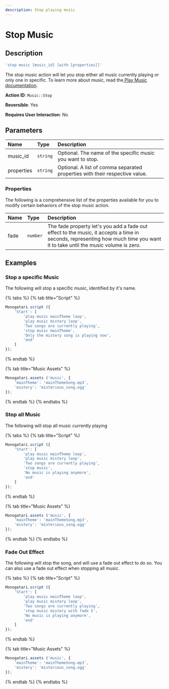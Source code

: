 ```yaml
---
description: Stop playing music
---
```


# Stop Music

## Description

```javascript
'stop music [music_id] [with [properties]]'
```

The stop music action will let you stop either all music currently playing or only one in specific. To learn more about music, read the[ Play Music documentation](play-music.md).

**Action ID**: `Music::Stop`

**Reversible**: Yes

**Requires User Interaction**: No

## Parameters

| Name | Type | Description |
| :--- | :--- | :--- |
| music\_id | `string` | Optional. The name of the specific music you want to stop. |
| properties | `string` | Optional. A list of comma separated properties with their respective value. |

### Properties

The following is a comprehensive list of the properties available for you to modify certain behaviors of the stop music action.

| Name | Type | Description |
| :--- | :--- | :--- |
| fade | `number` | The fade property let's you add a fade out effect to the music, it accepts a time in seconds, representing how much time you want it to take until the music volume is zero. |

## Examples

### Stop a specific Music

The following will stop a specific music, identified by it's name.

{% tabs %}
{% tab title="Script" %}
```javascript
Monogatari.script ({
    'Start': [
        'play music mainTheme loop',
        'play music mistery loop',
        'Two songs are currently playing',
        'stop music mainTheme',
        'Only the mistery song is playing now',
        'end'
    ]
});
```
{% endtab %}

{% tab title="Music Assets" %}
```javascript
Monogatari.assets ('music', {
    'mainTheme': 'mainThemeSong.mp3',
    'mistery': 'misterious_song.ogg'
});
```
{% endtab %}
{% endtabs %}

### Stop all Music

The following will stop all music currently playing

{% tabs %}
{% tab title="Script" %}
```javascript
Monogatari.script ({
    'Start': [
        'play music mainTheme loop',
        'play music mistery loop',
        'Two songs are currently playing',
        'stop music',
        'No music is playing anymore',
        'end'
    ]
});
```
{% endtab %}

{% tab title="Music Assets" %}
```javascript
Monogatari.assets ('music', {
    'mainTheme': 'mainThemeSong.mp3',
    'mistery': 'misterious_song.ogg'
});
```
{% endtab %}
{% endtabs %}

### Fade Out Effect

The following will stop the song, and will use a fade out effect to do so. You can also use a fade out effect when stopping all music.

{% tabs %}
{% tab title="Script" %}
```javascript
Monogatari.script ({
    'Start': [
        'play music mainTheme loop',
        'play music mistery loop',
        'Two songs are currently playing',
        'stop music mistery with fade 5',
        'No music is playing anymore',
        'end'
    ]
});
```
{% endtab %}

{% tab title="Music Assets" %}
```javascript
Monogatari.assets ('music', {
    'mainTheme': 'mainThemeSong.mp3',
    'mistery': 'misterious_song.ogg'
});
```
{% endtab %}
{% endtabs %}

